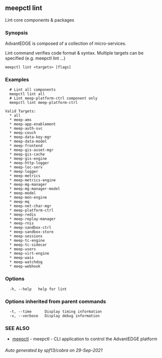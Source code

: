 ## meepctl lint

Lint core components & packages

### Synopsis

AdvantEDGE is composed of a collection of micro-services.

Lint command verifies code format & syntax.
Multiple targets can be specified (e.g. meepctl lint <target1> <target2>...)

```
meepctl lint <targets> [flags]
```

### Examples

```
  # Lint all components
  meepctl lint all
  # Lint meep-platform-ctrl component only
  meepctl lint meep-platform-ctrl

Valid Targets:
  * all
  * meep-ams
  * meep-app-enablement
  * meep-auth-svc
  * meep-couch
  * meep-data-key-mgr
  * meep-data-model
  * meep-frontend
  * meep-gis-asset-mgr
  * meep-gis-cache
  * meep-gis-engine
  * meep-http-logger
  * meep-loc-serv
  * meep-logger
  * meep-metrics
  * meep-metrics-engine
  * meep-mg-manager
  * meep-mg-manager-model
  * meep-model
  * meep-mon-engine
  * meep-mq
  * meep-net-char-mgr
  * meep-platform-ctrl
  * meep-redis
  * meep-replay-manager
  * meep-rnis
  * meep-sandbox-ctrl
  * meep-sandbox-store
  * meep-sessions
  * meep-tc-engine
  * meep-tc-sidecar
  * meep-users
  * meep-virt-engine
  * meep-wais
  * meep-watchdog
  * meep-webhook
```

### Options

```
  -h, --help   help for lint
```

### Options inherited from parent commands

```
  -t, --time      Display timing information
  -v, --verbose   Display debug information
```

### SEE ALSO

* [meepctl](meepctl.md)	 - meepctl - CLI application to control the AdvantEDGE platform

###### Auto generated by spf13/cobra on 29-Sep-2021
